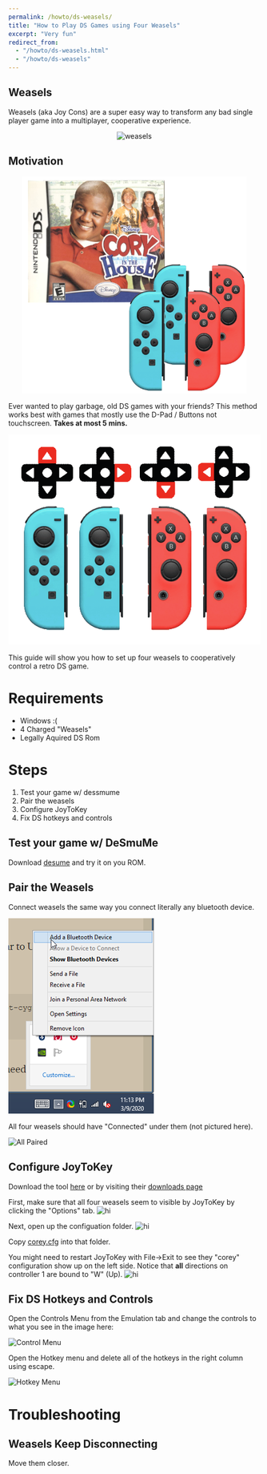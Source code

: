 ```yaml
---
permalink: /howto/ds-weasels/
title: "How to Play DS Games using Four Weasels"
excerpt: "Very fun"
redirect_from:
  - "/howto/ds-weasels.html"
  - "/howto/ds-weasels"
---
```


## Weasels

Weasels (aka Joy Cons) are a super easy way to transform any bad single player game into a multiplayer, cooperative experience.

<p align="center">
  <img src="https://www.defygaminguk.com/wp-content/uploads/2019/06/default-shell-600x408.png" alt="weasels" width="400"/>
</p>

## Motivation


<p align="center">
  <img src="/images/howto-ds-weasels-corey.png" alt="corey" width="450"/>
</p>

Ever wanted to play garbage, old DS games with your friends?
This method works best with games that mostly use the D-Pad / Buttons not touchscreen.
**Takes at most 5 mins.**


<p align="center">
  <img src="/images/howto-ds-weasels-jc-and-dir.png" alt="motivation" width="600"/>
</p>

This guide will show you how to set up four weasels to cooperatively control a retro DS game.


# Requirements

* Windows :( 
* 4 Charged "Weasels"
* Legally Aquired DS Rom

# Steps

1. Test your game w/ dessmume
2. Pair the weasels
3. Configure JoyToKey 
4. Fix DS hotkeys and controls

## Test your game w/ DeSmuMe 

Download [desume](http://desmume.org/download/) and try it on you ROM.

## Pair the Weasels

Connect weasels the same way you connect literally any bluetooth device.

![Bluetooth](/images/howto-ds-weasels-bluetooth-begin.png)

All four weasels should have "Connected" under them (not pictured here).

![All Paired](https://i.imgur.com/P7hqxPY.png)

## Configure JoyToKey 

Download the tool [here](https://kkevlar.github.io/files/JoyToKey_en.zip) or by visiting their [downloads page](https://joytokey.net/en/download)

First, make sure that all four weasels seem to visible by JoyToKey by clicking the "Options" tab.
![hi](https://i.imgur.com/PvEFg4B.png)

Next, open up the configuation folder.
![hi](https://i.imgur.com/iDZi4fk.png)

Copy [corey.cfg](/files/corey.cfg) into that folder.

You might need to restart JoyToKey with File->Exit to see they "corey" configuration show up on the left side.
Notice that **all** directions on controller 1 are bound to "W" (Up).
![hi](https://i.imgur.com/BQn2P9a.png)


## Fix DS Hotkeys and Controls

Open the Controls Menu from the Emulation tab and change the controls to what you see in the image here:

![Control Menu](https://i.imgur.com/RDqyFEL.png)

Open the Hotkey menu and delete all of the hotkeys in the right column using escape.

![Hotkey Menu](https://i.imgur.com/o4ozMxG.png)

# Troubleshooting

## Weasels Keep Disconnecting

Move them closer.


